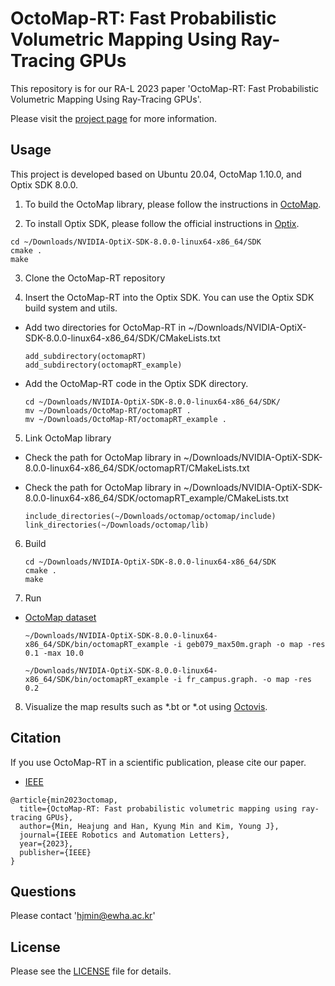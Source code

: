 # OctoMap-RT: Fast Probabilistic Volumetric Mapping Using Ray-Tracing GPUs
This repository is for our RA-L 2023 paper 'OctoMap-RT: Fast Probabilistic Volumetric Mapping Using Ray-Tracing GPUs'.

Please visit the [project page](http://graphics.ewha.ac.kr/octomap-rt/) for more information.


## Usage
This project is developed based on Ubuntu 20.04, OctoMap 1.10.0, and Optix SDK 8.0.0.

1. To build the OctoMap library, please follow the instructions in [OctoMap](https://github.com/OctoMap/octomap).

2. To install Optix SDK, please follow the official instructions in [Optix](https://developer.nvidia.com/designworks/optix/download).
```
cd ~/Downloads/NVIDIA-OptiX-SDK-8.0.0-linux64-x86_64/SDK
cmake .
make
```

3. Clone the OctoMap-RT repository

4. Insert the OctoMap-RT into the Optix SDK. You can use the Optix SDK build system and utils.
  * Add two directories for OctoMap-RT in ~/Downloads/NVIDIA-OptiX-SDK-8.0.0-linux64-x86_64/SDK/CMakeLists.txt
    ```
    add_subdirectory(octomapRT)
    add_subdirectory(octomapRT_example)
    ```   
  
  * Add the OctoMap-RT code in the Optix SDK directory.
    ```
    cd ~/Downloads/NVIDIA-OptiX-SDK-8.0.0-linux64-x86_64/SDK/
    mv ~/Downloads/OctoMap-RT/octomapRT .
    mv ~/Downloads/OctoMap-RT/octomapRT_example .    
    ```

5. Link OctoMap library
* Check the path for OctoMap library in ~/Downloads/NVIDIA-OptiX-SDK-8.0.0-linux64-x86_64/SDK/octomapRT/CMakeLists.txt
* Check the path for OctoMap library in ~/Downloads/NVIDIA-OptiX-SDK-8.0.0-linux64-x86_64/SDK/octomapRT_example/CMakeLists.txt
  
  ```
  include_directories(~/Downloads/octomap/octomap/include)
  link_directories(~/Downloads/octomap/lib)
  ```

6. Build 
    ```
    cd ~/Downloads/NVIDIA-OptiX-SDK-8.0.0-linux64-x86_64/SDK
    cmake .
    make
    ```

7. Run
* [OctoMap dataset](http://ais.informatik.uni-freiburg.de/projects/datasets/octomap/)
  
    ```
    ~/Downloads/NVIDIA-OptiX-SDK-8.0.0-linux64-x86_64/SDK/bin/octomapRT_example -i geb079_max50m.graph -o map -res 0.1 -max 10.0
    ```
    ```
    ~/Downloads/NVIDIA-OptiX-SDK-8.0.0-linux64-x86_64/SDK/bin/octomapRT_example -i fr_campus.graph. -o map -res 0.2 
    ```

8. Visualize the map results such as *.bt or *.ot using [Octovis](https://github.com/OctoMap/octomap).



## Citation
If you use OctoMap-RT in a scientific publication, please cite our paper.
* [IEEE](https://ieeexplore.ieee.org/document/10197524)

```
@article{min2023octomap,
  title={OctoMap-RT: Fast probabilistic volumetric mapping using ray-tracing GPUs},
  author={Min, Heajung and Han, Kyung Min and Kim, Young J},
  journal={IEEE Robotics and Automation Letters},
  year={2023},
  publisher={IEEE}
}
```


## Questions
Please contact 'hjmin@ewha.ac.kr'

## License
Please see the [LICENSE](LICENSE) file for details.
